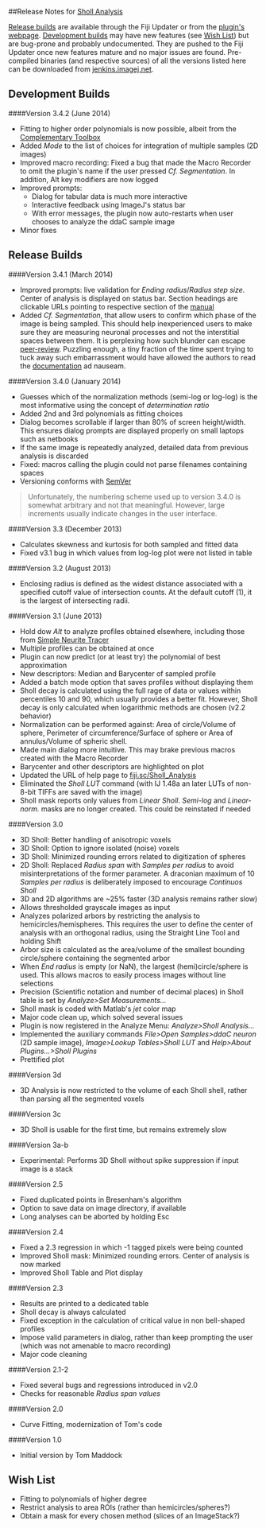 ##Release Notes for [Sholl Analysis](http://fiji.sc/Sholl_Analysis)

[Release builds](#release-builds) are available through the Fiji Updater or from the [plugin's
webpage](http://fiji.sc/Sholl_Analysis). [Development builds](#development-builds) may have new
features (see [Wish List](#wish-list)) but are bug-prone and probably undocumented. They are
pushed to the Fiji Updater once new features mature and no major issues are found. Pre-compiled
binaries (and respective sources) of all the versions listed here can be downloaded from
[jenkins.imagej.net](http://jenkins.imagej.net/job/Sholl-Analysis/).


Development Builds
------------------
####Version 3.4.2 (June 2014)
  * Fitting to higher order polynomials is now possible, albeit from the [Complementary Toolbox](http://fiji.sc/Sholl_Analysis#Complementary_Tools)
  * Added _Mode_ to the list of choices for integration of multiple samples (2D images)
  * Improved macro recording: Fixed a bug that made the Macro Recorder to omit the plugin's
    name if the user pressed _Cf. Segmentation_. In addition, Alt key modifiers are now logged
  * Improved prompts:
    * Dialog for tabular data is much more interactive
    * Interactive feedback using ImageJ's status bar
    * With error messages, the plugin now auto-restarts when user chooses to analyze the ddaC sample image
  * Minor fixes

Release Builds
--------------
####Version 3.4.1 (March 2014)
  * Improved prompts: live validation for _Ending radius_/_Radius step size_. Center
    of analysis is displayed on status bar. Section headings are clickable URLs
    pointing to respective section of the [manual](http://fiji.sc/Sholl_Analysis)
  * Added _Cf. Segmentation_, that allow users to confirm which phase of the image is being
    sampled. This should help inexperienced users to make sure they are measuring neuronal
    processes and not the interstitial spaces between them. It is perplexing how such blunder
    can escape [peer-review](http://www.ncbi.nlm.nih.gov/pubmed/24485871). Puzzling enough,
    a tiny fraction of the time spent trying to tuck away such embarrassment would have allowed
    the authors to read the [documentation](http://fiji.sc/Sholl_Analysis) ad nauseam.

####Version 3.4.0 (January 2014)
  * Guesses which of the normalization methods (semi-log or log-log) is the most
    informative using the concept of _determination ratio_
  * Added 2nd and 3rd polynomials as fitting choices
  * Dialog becomes scrollable if larger than 80% of screen height/width. This ensures
    dialog prompts are displayed properly on small laptops such as netbooks
  * If the same image is repeatedly analyzed, detailed data from previous analysis is
    discarded
  * Fixed: macros calling the plugin could not parse filenames containing spaces
  * Versioning conforms with [SemVer](http://semver.org)

> Unfortunately, the numbering scheme used up to version 3.4.0 is somewhat arbitrary and
  not that meaningful. However, large increments usually indicate changes in the user
  interface.

####Version 3.3 (December 2013)
  * Calculates skewness and kurtosis for both sampled and fitted data
  * Fixed v3.1 bug in which values from log-log plot were not listed in table

####Version 3.2 (August 2013)
  * Enclosing radius is defined as the widest distance associated with a specified cutoff
    value of intersection counts. At the default cutoff (1), it is the largest of
    intersecting radii.

####Version 3.1 (June 2013)
  * Hold dow _Alt_ to analyze profiles obtained elsewhere, including those from [Simple
    Neurite Tracer](http://fiji.sc/Simple_Neurite_Tracer)
  * Multiple profiles can be obtained at once
  * Plugin can now predict (or at least try) the polynomial of best approximation
  * New descriptors: Median and Barycenter of sampled profile
  * Added a batch mode option that saves profiles without displaying them
  * Sholl decay is calculated using the full rage of data or values within percentiles 10
    and 90, which usually provides a better fit. However, Sholl decay is only calculated
    when logarithmic methods are chosen (v2.2 behavior)
  * Normalization can be performed against: Area of circle/Volume of sphere, Perimeter of
    circumference/Surface of sphere or Area of annulus/Volume of spheric shell.
  * Made main dialog more intuitive. This may brake previous macros created with the Macro
    Recorder
  * Barycenter and other descriptors are highlighted on plot
  * Updated the URL of help page to [fiji.sc/Sholl_Analysis](http://fiji.sc/Sholl_Analysis)
  * Eliminated the _Sholl LUT_ command (with IJ 1.48a an later LUTs of non-8-bit TIFFs are
    saved with the image)
  * Sholl mask reports only values from _Linear Sholl_. _Semi-log_ and _Linear-norm._
    masks are no longer created. This could be reinstated if needed

####Version 3.0
  * 3D Sholl: Better handling of anisotropic voxels
  * 3D Sholl: Option to ignore isolated (noise) voxels
  * 3D Sholl: Minimized rounding errors related to digitization of spheres
  * 2D Sholl: Replaced _Radius span_ with _Samples per radius_ to avoid misinterpretations
    of the former parameter. A draconian maximum of 10 _Samples per radius_ is deliberately
    imposed to encourage _Continuos Sholl_
  * 3D and 2D algorithms are ~25% faster (3D analysis remains rather slow)
  * Allows thresholded grayscale images as input
  * Analyzes polarized arbors by restricting the analysis to hemicircles/hemispheres.
      This requires the user to define the center of analysis with an orthogonal radius,
      using the Straight Line Tool and holding Shift
  * Arbor size is calculated as the area/volume of the smallest bounding circle/sphere
      containing the segmented arbor
  * When _End radius_ is empty (or NaN), the largest (hemi)circle/sphere is used. This
      allows macros to easily process images without line selections
  * Precision (Scientific notation and number of decimal places) in Sholl table is set
      by _Analyze>Set Measurements..._
  * Sholl mask is coded with Matlab's _jet_ color map
  * Major code clean up, which solved several issues
  * Plugin is now registered in the Analyze Menu: _Analyze>Sholl Analysis..._
  * Implemented the auxiliary commands _File>Open Samples>ddaC neuron_ (2D sample image),
    _Image>Lookup Tables>Sholl LUT_ and _Help>About Plugins...>Sholl Plugins_
  * Prettified plot

####Version 3d
  * 3D Analysis is now restricted to the volume of each Sholl shell, rather than parsing
    all the segmented voxels

####Version 3c
  * 3D Sholl is usable for the first time, but remains extremely slow

####Version 3a-b
  * Experimental: Performs 3D Sholl without spike suppression if input image is a stack

####Version 2.5
  * Fixed duplicated points in Bresenham's algorithm
  * Option to save data on image directory, if available
  * Long analyses can be aborted by holding Esc

####Version 2.4
  * Fixed a 2.3 regression in which -1 tagged pixels were being counted
  * Improved Sholl mask: Minimized rounding errors. Center of analysis is now marked
  * Improved Sholl Table and Plot display

####Version 2.3
  * Results are printed to a dedicated table
  * Sholl decay is always calculated
  * Fixed exception in the calculation of critical value in non bell-shaped profiles
  * Impose valid parameters in dialog, rather than keep prompting the user (which was not
    amenable to macro recording)
  * Major code cleaning

####Version 2.1-2
  * Fixed several bugs and regressions introduced in v2.0
  * Checks for reasonable _Radius span values_

####Version 2.0
   * Curve Fitting, modernization of Tom's code

####Version 1.0
   * Initial version by Tom Maddock


Wish List
---------
  * Fitting to polynomials of higher degree
  * Restrict analysis to area ROIs (rather than hemicircles/spheres?)
  * Obtain a mask for every chosen method (slices of an ImageStack?)
